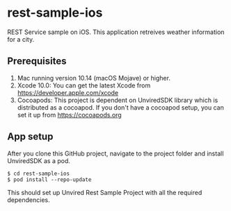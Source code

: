 # rest-sample-ios
REST Service sample on iOS. This application retreives weather information for a city. 

**Prerequisites**
-----------------
1. Mac running version 10.14 (macOS Mojave) or higher.
2. Xcode 10.0:
You can get the latest Xcode from https://developer.apple.com/xcode
3. Cocoapods:
This project is dependent on UnviredSDK library which is distributed as a cocoapod. If you don't have a cocoapod setup, you can set it up from https://cocoapods.org

**App setup**
------------------------------------------------
After you clone this GitHub project, navigate to the project folder and install UnviredSDK as a pod.
```
$ cd rest-sample-ios
$ pod install --repo-update
```
This should set up Unvired Rest Sample Project with all the required dependencies.
